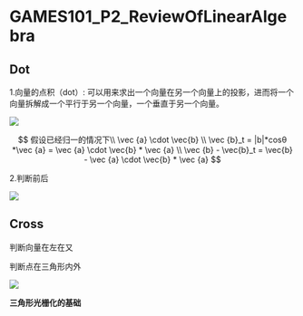 # GAMES101_P2_ReviewOfLinearAlgebra

## Dot

1.向量的点积（dot）: 可以用来求出一个向量在另一个向量上的投影，进而将一个向量拆解成一个平行于另一个向量，一个垂直于另一个向量。

![](G:\Vin129P\PMP\PMP\Assets\16.StudyNotes\Textures\G101_P2_dot.png)


$$
假设已经归一的情况下\\
\vec {a} \cdot \vec{b} \\
\vec {b}_t = |b|*cosθ *\vec {a} = \vec {a} \cdot \vec{b} * \vec {a} \\
\vec {b} - \vec{b}_t = \vec{b} -  \vec {a} \cdot \vec{b} * \vec {a} 
$$


2.判断前后

![](G:\Vin129P\PMP\PMP\Assets\16.StudyNotes\Textures\G101_P2_dot2.png)



## Cross

判断向量在左在又

判断点在三角形内外

![](G:\Vin129P\PMP\PMP\Assets\16.StudyNotes\Textures\G101_P2_cross.png)

**三角形光栅化的基础**